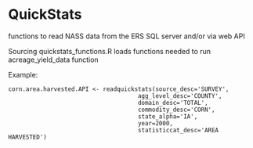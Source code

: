 # QuickStats
functions to read NASS data from the ERS SQL server and/or via web API

Sourcing quickstats_functions.R loads functions needed to run acreage_yield_data function

Example:

```
corn.area.harvested.API <- readquickstats(source_desc='SURVEY',
                                     agg_level_desc='COUNTY',
                                     domain_desc='TOTAL',
                                     commodity_desc='CORN',
                                     state_alpha='IA',
                                     year=2000,
                                     statisticcat_desc='AREA HARVESTED')
```
